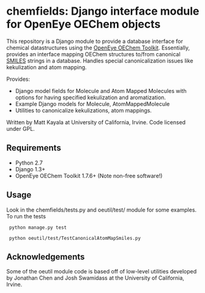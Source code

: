 chemfields: Django interface module for OpenEye OEChem objects
===========================================================

This repository is a Django module to provide a database interface 
for chemical datastructures using the [OpenEye OEChem 
Toolkit](http://eyesopen.com/oechem-tk).  Essentially, provides
an interface mapping OEChem structures to/from canonical 
[SMILES](http://www.daylight.com/dayhtml/doc/theory/theory.smiles.html)
strings in a database.  Handles special canonicalization
issues like kekulization and atom mapping.                                        

Provides: 

* Django model fields for Molecule and Atom Mapped Molecules
  with options for having specified kekulization and aromatization.
* Example Django models for Molecule, AtomMappedMolecule
* Utilities to canonicalize kekulizations, atom mappings.

Written by Matt Kayala at University of California, Irvine.  Code 
licensed under GPL.

Requirements
------------

* Python 2.7
* Django 1.3+
* OpenEye OEChem Toolkit 1.7.6+ (Note non-free software!)

Usage 
----- 

Look in the chemfields/tests.py and oeutil/test/ module for some examples.  To run the tests

     python manage.py test
  
     python oeutil/test/TestCanonicalAtomMapSmiles.py

Acknowledgements
----------------

Some of the oeutil module code is based off of low-level utilities developed by
Jonathan Chen and Josh Swamidass at the University of California, Irvine.
